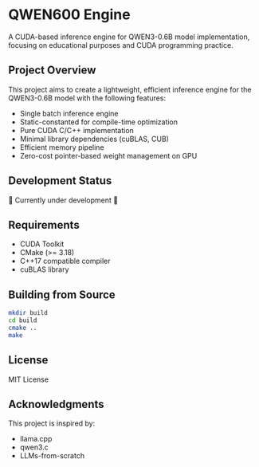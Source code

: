 # QWEN600 Engine

A CUDA-based inference engine for QWEN3-0.6B model implementation, focusing on educational purposes and CUDA programming practice.

## Project Overview

This project aims to create a lightweight, efficient inference engine for the QWEN3-0.6B model with the following features:
- Single batch inference engine
- Static-constanted for compile-time optimization
- Pure CUDA C/C++ implementation
- Minimal library dependencies (cuBLAS, CUB)
- Efficient memory pipeline
- Zero-cost pointer-based weight management on GPU

## Development Status

🚧 Currently under development 🚧

## Requirements

- CUDA Toolkit
- CMake (>= 3.18)
- C++17 compatible compiler
- cuBLAS library

## Building from Source

```bash
mkdir build
cd build
cmake ..
make
```

## License

MIT License

## Acknowledgments

This project is inspired by:
- llama.cpp
- qwen3.c
- LLMs-from-scratch
